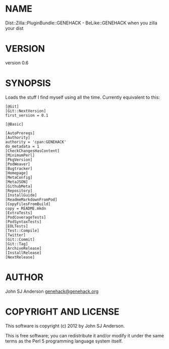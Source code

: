 # NAME

Dist::Zilla::PluginBundle::GENEHACK - BeLike::GENEHACK when you zilla your dist

# VERSION

version 0.6

# SYNOPSIS

Loads the stuff I find myself using all the time. Currently equivalent to
this:

    [@Git]
    [Git::NextVersion]
    first_version = 0.1

    [@Basic]

    [AutoPrereqs]
    [Authority]
    authority = 'cpan:GENEHACK'
    do_metadata = 1
    [CheckChangesHasContent]
    [MinimumPerl]
    [PkgVersion]
    [PodWeaver]
    [Bugtracker]
    [Homepage]
    [MetaConfig]
    [MetaJSON]
    [GithubMeta]
    [Repository]
    [InstallGuide]
    [ReadmeMarkdownFromPod]
    [CopyFilesFromBuild]
    copy = README.mkdn
    [ExtraTests]
    [PodCoverageTests]
    [PodSyntaxTests]
    [EOLTests]
    [Test::Compile]
    [Twitter]
    [Git::Commit]
    [Git::Tag]
    [ArchiveRelease]
    [InstallRelease]
    [NextRelease]

# AUTHOR

John SJ Anderson <genehack@genehack.org>

# COPYRIGHT AND LICENSE

This software is copyright (c) 2012 by John SJ Anderson.

This is free software; you can redistribute it and/or modify it under
the same terms as the Perl 5 programming language system itself.
